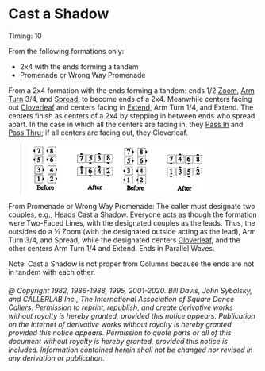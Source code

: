 
# Cast a Shadow

Timing: 10

From the following formations only:
- 2x4 with the ends forming a tandem
- Promenade or Wrong Way Promenade

From a 2x4 formation with the ends forming a tandem: ends 1/2
[Zoom](../b2/zoom.md), [Arm Turn](../ms/turn_thru.md) 3/4,
and [Spread](../plus/anything_and_spread.md),
to become ends of a 2x4. Meanwhile centers
facing out [Cloverleaf](../ms/cloverleaf.md) and centers facing in
[Extend](../b2/extend.md), Arm Turn 1/4,
and Extend. The centers finish as centers of a 2x4 by stepping in between ends who spread
apart.  In the case in which all the centers are facing in, 
they [Pass In](pass_in.md) and [Pass Thru](../b1/pass_thru.md); 
if all centers are facing out, they Cloverleaf.

> 
> ![alt](cast_a_shadow_1a.png)![alt](cast_a_shadow_1b.png)
> 

From Promenade or Wrong Way Promenade: The caller must designate two couples, 
e.g., Heads Cast a Shadow.
Everyone acts as though the formation were Two-Faced Lines, with the designated couples as
the leads. Thus, the outsides do a ½ Zoom
(with the designated outside acting as the lead), Arm Turn 3/4, and Spread, while the
designated centers [Cloverleaf](../ms/cloverleaf.md),
and the other centers Arm Turn 1/4 and Extend. Ends in Parallel Waves.

Note: Cast a Shadow is not proper from Columns because 
the ends are not in tandem with each other.

###### @ Copyright 1982, 1986-1988, 1995, 2001-2020. Bill Davis, John Sybalsky, and CALLERLAB Inc., The International Association of Square Dance Callers. Permission to reprint, republish, and create derivative works without royalty is hereby granted, provided this notice appears. Publication on the Internet of derivative works without royalty is hereby granted provided this notice appears. Permission to quote parts or all of this document without royalty is hereby granted, provided this notice is included. Information contained herein shall not be changed nor revised in any derivation or publication.

